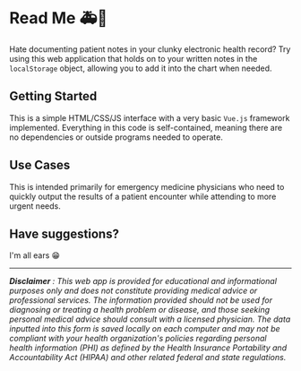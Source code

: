 # Read Me 🚑🏥

Hate documenting patient notes in your clunky electronic health record? Try using this web application that holds on to your written notes in the `localStorage` object, allowing you to add it into the chart when needed.

## Getting Started

This is a simple HTML/CSS/JS interface with a very basic `Vue.js` framework implemented. Everything in this code is self-contained, meaning there are no dependencies or outside programs needed to operate.

## Use Cases

This is intended primarily for emergency medicine physicians who need to quickly output the results of a patient encounter while attending to more urgent needs.

## Have suggestions?

I'm all ears 😁

---

***Disclaimer** :
This web app is provided for educational and informational purposes only and does not constitute providing medical advice or professional services. The information provided should not be used for diagnosing or treating a health problem or disease, and those seeking personal medical advice should consult with a licensed physician. The data inputted into this form is saved locally on each computer and may not be compliant with your health organization's policies regarding personal health information (PHI) as defined by the Health Insurance Portability and Accountability Act (HIPAA) and other related federal and state regulations.*

